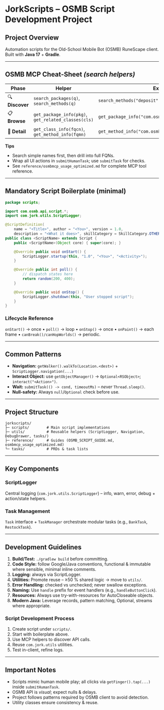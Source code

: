 # JorkScripts – OSMB Script Development Project

## Project Overview
Automation scripts for the Old-School Mobile Bot (OSMB) RuneScape client. Built with **Java 17** + **Gradle**.

---

## OSMB MCP Cheat-Sheet *(search helpers)*

| Phase | Helper | Example |
|-------|--------|---------|
| 🔍 **Discover** | `search_packages(q)`, `search_methods(q)` | `search_methods("deposit")` |
| 📋 **Browse**   | `get_package_info(pkg)`, `get_related_classes(cls)` | `get_package_info("com.osmb.api.ui.bank")` |
| 🔬 **Detail**   | `get_class_info(fqcn)`, `get_method_info(fqmn)` | `get_method_info("com.osmb.api.ui.bank.Bank.deposit")` |

**Tips**
- Search simple names first, then drill into full FQNs.
- Wrap all UI actions in `submitHumanTask`; use `submitTask` for checks.
- See `reference/osmbmcp_usage_optimized.md` for complete MCP tool reference.

---

## Mandatory Script Boilerplate (minimal)
```java
package scripts;

import com.osmb.api.script.*;
import com.jork.utils.ScriptLogger;

@ScriptDefinition(
    name = "<Title>", author = "<You>", version = 1.0,
    description = "<What it does>", skillCategory = SkillCategory.OTHER)
public class <ScriptName> extends Script {
    public <ScriptName>(Object core) { super(core); }

    @Override public void onStart() {
        ScriptLogger.startup(this, "1.0", "<You>", "<Activity>");
    }

    @Override public int poll() {
        // dispatch states here
        return random(200, 400);
    }

    @Override public void onStop() {
        ScriptLogger.shutdown(this, "User stopped script");
    }
}
```

### Lifecycle Reference
`onStart()` → once • `poll()` → loop • `onStop()` → once • `onPaint()` → each frame • `canBreak()/canHopWorlds()` → periodic.

---

## Common Patterns
- **Navigation:** `getWalker().walkTo(Location.<dest>)` + `ScriptLogger.navigation(...)`
- **Interact Object:** use `getObjectManager()` → `Optional<RSObject>`; `interact("<Action>")`.
- **Wait:** `submitTask(() -> cond, timeoutMs)` – *never* `Thread.sleep()`.
- **Null-safety:** Always `null`/`Optional` check before use.

---

## Project Structure
```
jorkscripts/
├─ scripts/        # Main script implementations
├─ utils/          # Reusable helpers (ScriptLogger, Navigation, DebugDrawer, tasks/)
├─ reference/      # Guides (OSMB_SCRIPT_GUIDE.md, osmbmcp_usage_optimized.md)
└─ tasks/          # PRDs & task lists
```

---

## Key Components
### ScriptLogger
Central logging (`com.jork.utils.ScriptLogger`) – info, warn, error, debug + action/state helpers.

### Task Management
`Task` interface + `TaskManager` orchestrate modular tasks (e.g., `BankTask`, `RestockTask`).

---

## Development Guidelines
1. **Build/Test:** `./gradlew build` before committing.
2. **Code Style:** follow Google/Java conventions, functional & immutable where sensible, minimal inline comments.
3. **Logging:** always via ScriptLogger.
4. **Utilities:** Promote reuse – ≥50 % shared logic → move to `utils/`.
5. **Error Handling:** checked vs unchecked; never swallow exceptions.
6. **Naming:** Use `handle` prefix for event handlers (e.g., `handleButtonClick`).
7. **Resources:** Always use try-with-resources for AutoCloseable objects.
8. **Modern Java:** Leverage records, pattern matching, Optional, streams where appropriate.

### Script Development Process
1. Create script under `scripts/`.
2. Start with boilerplate above.
3. Use MCP helpers to discover API calls.
4. Reuse `com.jork.utils` utilities.
5. Test in-client, refine logs.

---

## Important Notes
- Scripts mimic human mobile play; all clicks via `getFinger().tap(...)` inside `submitHumanTask`.
- OSMB API is *visual*; expect nulls & delays.
- Project follows patterns required by OSMB client to avoid detection.
- Utility classes ensure consistency & reuse.
